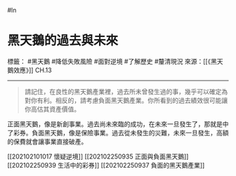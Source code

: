 #ln 
# 黑天鵝的過去與未來
標籤： #黑天鵝 #降低失敗風險 #面對逆境 #了解歷史 #釐清現況 
來源：[[《黑天鵝效應》]] CH.13

---

> 請記住，在良性的黑天鵝產業裡，過去所未曾發生過的事，幾乎可以確定為對你有利。相反的，請考慮負面黑天鵝產業。你所看到的過去績效很可能讓你高估其資產價值。

正面黑天鵝，像是新創事業。過去尚未來臨的成功，在未來一旦發生了，那就是中了彩券。負面黑天鵝，像是保險事業。過去從未發生的災難，未來一旦發生，高額的保費就會讓事業直接破產。

[[202102101017 懷疑逆境]]
[[202102250935 正面與負面黑天鵝]]
[[202102250939 生活中的彩券]]
[[202102250937 負面的黑天鵝產業]]